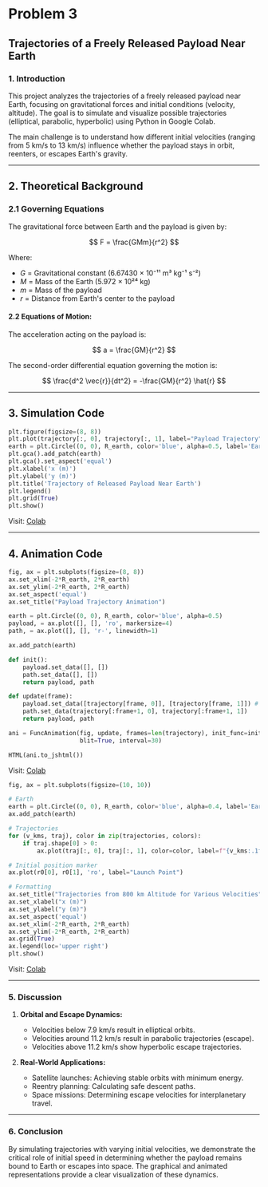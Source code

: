 # Problem 3
## **Trajectories of a Freely Released Payload Near Earth**

### **1. Introduction**

This project analyzes the trajectories of a freely released payload near Earth, focusing on gravitational forces and initial conditions (velocity, altitude). The goal is to simulate and visualize possible trajectories (elliptical, parabolic, hyperbolic) using Python in Google Colab.

The main challenge is to understand how different initial velocities (ranging from 5 km/s to 13 km/s) influence whether the payload stays in orbit, reenters, or escapes Earth's gravity.

---

## **2. Theoretical Background**

### **2.1 Governing Equations**

The gravitational force between Earth and the payload is given by:

$$
F = \frac{GMm}{r^2}
$$

Where:

* $G$ = Gravitational constant (6.67430 × 10⁻¹¹ m³ kg⁻¹ s⁻²)
* $M$ = Mass of the Earth (5.972 × 10²⁴ kg)
* $m$ = Mass of the payload
* $r$ = Distance from Earth's center to the payload

#### **2.2 Equations of Motion:**

The acceleration acting on the payload is:

$$
a = \frac{GM}{r^2}
$$

The second-order differential equation governing the motion is:

$$
\frac{d^2 \vec{r}}{dt^2} = -\frac{GM}{r^2} \hat{r}
$$

---
## **3. Simulation Code**

```python
plt.figure(figsize=(8, 8))
plt.plot(trajectory[:, 0], trajectory[:, 1], label="Payload Trajectory")
earth = plt.Circle((0, 0), R_earth, color='blue', alpha=0.5, label='Earth')
plt.gca().add_patch(earth)
plt.gca().set_aspect('equal')
plt.xlabel('x (m)')
plt.ylabel('y (m)')
plt.title('Trajectory of Released Payload Near Earth')
plt.legend()
plt.grid(True)
plt.show()
```
Visit: [Colab](https://colab.research.google.com/drive/1tmNx00N0d6ZO2M9a7sIeov0q_ArNJI7H#scrollTo=D2oE4rHnG28i)


---


## **4. Animation Code**

```python
fig, ax = plt.subplots(figsize=(8, 8))
ax.set_xlim(-2*R_earth, 2*R_earth)
ax.set_ylim(-2*R_earth, 2*R_earth)
ax.set_aspect('equal')
ax.set_title("Payload Trajectory Animation")

earth = plt.Circle((0, 0), R_earth, color='blue', alpha=0.5)
payload, = ax.plot([], [], 'ro', markersize=4)
path, = ax.plot([], [], 'r-', linewidth=1)

ax.add_patch(earth)

def init():
    payload.set_data([], [])
    path.set_data([], [])
    return payload, path

def update(frame):
    payload.set_data([trajectory[frame, 0]], [trajectory[frame, 1]]) # Fix: Pass sequences
    path.set_data(trajectory[:frame+1, 0], trajectory[:frame+1, 1])
    return payload, path

ani = FuncAnimation(fig, update, frames=len(trajectory), init_func=init,
                    blit=True, interval=30)

HTML(ani.to_jshtml())
```
Visit: [Colab](https://colab.research.google.com/drive/1tmNx00N0d6ZO2M9a7sIeov0q_ArNJI7H#scrollTo=D2oE4rHnG28i)

```python
fig, ax = plt.subplots(figsize=(10, 10))

# Earth
earth = plt.Circle((0, 0), R_earth, color='blue', alpha=0.4, label='Earth')
ax.add_patch(earth)

# Trajectories
for (v_kms, traj), color in zip(trajectories, colors):
    if traj.shape[0] > 0:
        ax.plot(traj[:, 0], traj[:, 1], color=color, label=f"{v_kms:.1f} km/s")

# Initial position marker
ax.plot(r0[0], r0[1], 'ro', label="Launch Point")

# Formatting
ax.set_title("Trajectories from 800 km Altitude for Various Velocities")
ax.set_xlabel("x (m)")
ax.set_ylabel("y (m)")
ax.set_aspect('equal')
ax.set_xlim(-2*R_earth, 2*R_earth)
ax.set_ylim(-2*R_earth, 2*R_earth)
ax.grid(True)
ax.legend(loc='upper right')
plt.show()
```
Visit: [Colab](https://colab.research.google.com/drive/1tmNx00N0d6ZO2M9a7sIeov0q_ArNJI7H#scrollTo=D2oE4rHnG28i)


---

### **5. Discussion**

1. **Orbital and Escape Dynamics:**

   * Velocities below 7.9 km/s result in elliptical orbits.
   * Velocities around 11.2 km/s result in parabolic trajectories (escape).
   * Velocities above 11.2 km/s show hyperbolic escape trajectories.

2. **Real-World Applications:**

   * Satellite launches: Achieving stable orbits with minimum energy.
   * Reentry planning: Calculating safe descent paths.
   * Space missions: Determining escape velocities for interplanetary travel.

---

### **6. Conclusion**

By simulating trajectories with varying initial velocities, we demonstrate the critical role of initial speed in determining whether the payload remains bound to Earth or escapes into space. The graphical and animated representations provide a clear visualization of these dynamics.
